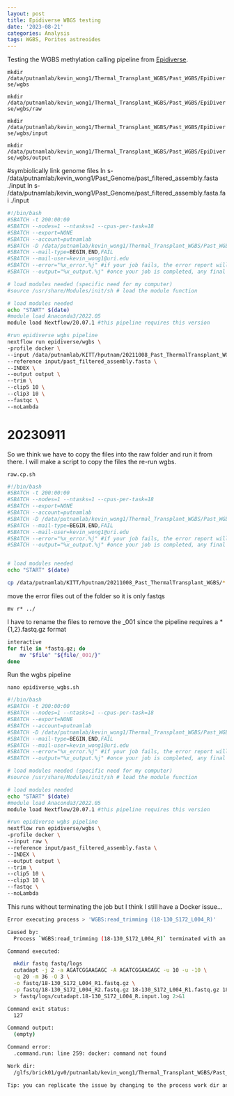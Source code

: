 ```yaml
---
layout: post
title: Epidiverse WBGS testing
date: '2023-08-21'
categories: Analysis
tags: WGBS, Porites astreoides
---
```


Testing the WGBS methylation calling pipeline from [Epidiverse](https://github.com/EpiDiverse/wgbs/blob/master/docs/usage.md#running-the-pipeline). 

`mkdir /data/putnamlab/kevin_wong1/Thermal_Transplant_WGBS/Past_WGBS/EpiDiverse/wgbs`

`mkdir /data/putnamlab/kevin_wong1/Thermal_Transplant_WGBS/Past_WGBS/EpiDiverse/wgbs/raw`

`mkdir /data/putnamlab/kevin_wong1/Thermal_Transplant_WGBS/Past_WGBS/EpiDiverse/wgbs/input`

`mkdir /data/putnamlab/kevin_wong1/Thermal_Transplant_WGBS/Past_WGBS/EpiDiverse/wgbs/output`

#symbiolically link genome files
ln s- /data/putnamlab/kevin_wong1/Past_Genome/past_filtered_assembly.fasta ./input
ln s- /data/putnamlab/kevin_wong1/Past_Genome/past_filtered_assembly.fasta.fai ./input

```bash
#!/bin/bash
#SBATCH -t 200:00:00
#SBATCH --nodes=1 --ntasks=1 --cpus-per-task=18
#SBATCH --export=NONE
#SBATCH --account=putnamlab
#SBATCH -D /data/putnamlab/kevin_wong1/Thermal_Transplant_WGBS/Past_WGBS/EpiDiverse/wgbs/
#SBATCH --mail-type=BEGIN,END,FAIL
#SBATCH --mail-user=kevin_wong1@uri.edu
#SBATCH --error="%x_error.%j" #if your job fails, the error report will be put in this file
#SBATCH --output="%x_output.%j" #once your job is completed, any final job report comments will be put in this file

# load modules needed (specific need for my computer)
#source /usr/share/Modules/init/sh # load the module function

# load modules needed
echo "START" $(date)
#module load Anaconda3/2022.05
module load Nextflow/20.07.1 #this pipeline requires this version 

#run epidiverse wgbs pipeline
nextflow run epidiverse/wgbs \
-profile docker \
--input /data/putnamlab/KITT/hputnam/20211008_Past_ThermalTransplant_WGBS/*{1,2}.fastq.gz\
--reference input/past_filtered_assembly.fasta \
--INDEX \
--output output \
--trim \
--clip5 10 \
--clip3 10 \
--fastqc \
--noLambda 

```

# 20230911

So we think we have to copy the files into the raw folder and run it from there. I will make a script to copy the files the re-run wgbs. 

`raw.cp.sh`

```bash
#!/bin/bash
#SBATCH -t 200:00:00
#SBATCH --nodes=1 --ntasks=1 --cpus-per-task=18
#SBATCH --export=NONE
#SBATCH --account=putnamlab
#SBATCH -D /data/putnamlab/kevin_wong1/Thermal_Transplant_WGBS/Past_WGBS/EpiDiverse/wgbs/raw
#SBATCH --mail-type=BEGIN,END,FAIL
#SBATCH --mail-user=kevin_wong1@uri.edu
#SBATCH --error="%x_error.%j" #if your job fails, the error report will be put in this file
#SBATCH --output="%x_output.%j" #once your job is completed, any final job report comments will be put in this file


# load modules needed
echo "START" $(date)

cp /data/putnamlab/KITT/hputnam/20211008_Past_ThermalTransplant_WGBS/*.fastq.gz ./
```

move the error files out of the folder so it is only fastqs

`mv r* ../`

I have to rename the files to remove the _001 since the pipeline requires a *{1,2}.fastq.gz format

```bash
interactive
for file in *fastq.gz; do
    mv "$file" "${file/_001/}"
done
```

Run the wgbs pipeline

`nano epidiverse_wgbs.sh`

```bash
#!/bin/bash
#SBATCH -t 200:00:00
#SBATCH --nodes=1 --ntasks=1 --cpus-per-task=18
#SBATCH --export=NONE
#SBATCH --account=putnamlab
#SBATCH -D /data/putnamlab/kevin_wong1/Thermal_Transplant_WGBS/Past_WGBS/EpiDiverse/wgbs/
#SBATCH --mail-type=BEGIN,END,FAIL
#SBATCH --mail-user=kevin_wong1@uri.edu
#SBATCH --error="%x_error.%j" #if your job fails, the error report will be put in this file
#SBATCH --output="%x_output.%j" #once your job is completed, any final job report comments will be put in this file

# load modules needed (specific need for my computer)
#source /usr/share/Modules/init/sh # load the module function

# load modules needed
echo "START" $(date)
#module load Anaconda3/2022.05
module load Nextflow/20.07.1 #this pipeline requires this version 

#run epidiverse wgbs pipeline
nextflow run epidiverse/wgbs \
-profile docker \
--input raw \
--reference input/past_filtered_assembly.fasta \
--INDEX \
--output output \
--trim \
--clip5 10 \
--clip3 10 \
--fastqc \
--noLambda 
```

This runs without terminating the job but I think I still have a Docker issue...

```bash
Error executing process > 'WGBS:read_trimming (18-130_S172_L004_R)'

Caused by:
  Process `WGBS:read_trimming (18-130_S172_L004_R)` terminated with an error exit status (127)

Command executed:

  mkdir fastq fastq/logs
  cutadapt -j 2 -a AGATCGGAAGAGC -A AGATCGGAAGAGC -u 10 -u -10 \
  -q 20 -m 36 -O 3 \
  -o fastq/18-130_S172_L004_R1.fastq.gz \
  -p fastq/18-130_S172_L004_R2.fastq.gz 18-130_S172_L004_R1.fastq.gz 18-130_S172_L004_R2.fastq.gz \
  > fastq/logs/cutadapt.18-130_S172_L004_R.input.log 2>&1

Command exit status:
  127

Command output:
  (empty)

Command error:
  .command.run: line 259: docker: command not found

Work dir:
  /glfs/brick01/gv0/putnamlab/kevin_wong1/Thermal_Transplant_WGBS/Past_WGBS/EpiDiverse/wgbs/work/ce/8eae537f967936c0ed58a31d005c09

Tip: you can replicate the issue by changing to the process work dir and entering the command `bash .command.run`
```
